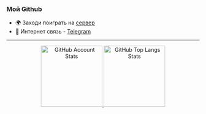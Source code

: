 ### Мой Github

- 🌍 Заходи поиграть на [сервер](https://socialcraft.fun/)
- 💬 Интернет связь - [Telegram](https://t.me/Ansandr5)

<hr/>

<p align="center">
   <a href="#">
   <img 
      src="https://github-readme-stats.vercel.app/api?username=ansandr&show_icons=true&border_color=30363d&bg_color=0d1117&text_color=eef2ff&title_color=818cf8&count_private=true&border_radius=4" 
      alt="GitHub Account Stats"
      height="160"
      />
   </a>
   <a href="#">
   <img 
      src="https://github-readme-stats.vercel.app/api/top-langs/?username=ansandr&layout=compact&border_color=30363d&bg_color=0d1117&text_color=eef2ff&title_color=818cf8&border_radius=4"
      alt="GitHub Top Langs Stats"
      height="160"
      />
   </a>
</p>
